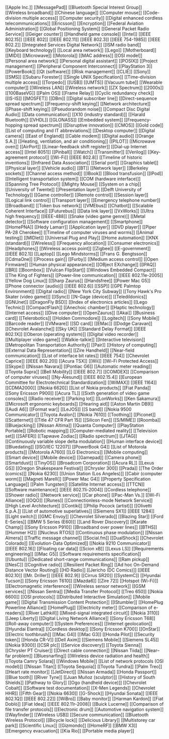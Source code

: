 [[Apple Inc.]]
[[MessagePad]]
[[Bluetooth Special Interest Group]]
[[Wireless broadband]]
[[Chinese language]]
[[Computer mouse]]
[[Code-division multiple access]]
[[Computer security]]
[[Digital enhanced cordless telecommunications]]
[[Ericsson]]
[[Encryption]]
[[Federal Aviation Administration]]
[[Global Positioning System]]
[[General Packet Radio Service]]
[[Geiger counter]]
[[Handheld game console]]
[[Intel]]
[[IEEE 802.15]]
[[IEEE 802]]
[[IEEE 802.11]]
[[IEEE 802.3]]
[[IEEE 754-1985]]
[[IEEE 802.2]]
[[Integrated Services Digital Network]]
[[ISM radio band]]
[[Keyboard technology]]
[[Local area network]]
[[Lego]]
[[Motherboard]]
[[MIDI]]
[[Microwave]]
[[Motorola]]
[[MAC address]]
[[OSI model]]
[[Personal area network]]
[[Personal digital assistant]]
[[POSIX]]
[[Project management]]
[[Peripheral Component Interconnect]]
[[PlayStation 3]]
[[PowerBook]]
[[Qt (software)]]
[[Risk management]]
[[CLIÉ]]
[[Sony]]
[[SMS]]
[[Subaru Forester]]
[[Single UNIX Specification]]
[[Time-division multiple access]]
[[Torpedo]]
[[USB]]
[[UMTS]]
[[Vacuum tube]]
[[Wearable computer]]
[[Wireless LAN]]
[[Wireless network]]
[[ZX Spectrum]]
[[2000s]]
[[100BaseVG]]
[[Palm OS]]
[[Frame Relay]]
[[Cyclic redundancy check]]
[[IS-IS]]
[[MOSFET]]
[[DBm]]
[[Digital subscriber line]]
[[Direct-sequence spread spectrum]]
[[Frequency-shift keying]]
[[Network architecture]]
[[Phase-shift keying]]
[[Pseudorandom noise]]
[[Compact Disc Digital Audio]]
[[Data communication]]
[[X10 (industry standard)]]
[[Harald Bluetooth]]
[[VHDL]]
[[GLONASS]]
[[Embedded system]]
[[Frequency-hopping spread spectrum]]
[[Disruptive innovation]]
[[CMOS]]
[[Gold code]]
[[List of computing and IT abbreviations]]
[[Desktop computer]]
[[Digital camera]]
[[East of England]]
[[Cable modem]]
[[Digital audio]]
[[Orange S.A.]]
[[Heating, ventilation, and air conditioning]]
[[PILOT]]
[[Microwave oven]]
[[AirPort]]
[[Linear-feedback shift register]]
[[Dial-up Internet access]]
[[Intel 8051]]
[[Pinball]]
[[Watch]]
[[Transmitter]]
[[Verilog]]
[[Key-agreement protocol]]
[[Wi-Fi]]
[[IEEE 802.8]]
[[Timeline of historic inventions]]
[[Infrared Data Association]]
[[Serial port]]
[[Graphics tablet]]
[[Physical layer]]
[[Vehicle audio]]
[[BT]]
[[Network layer]]
[[Berkeley sockets]]
[[Channel access method]]
[[IBook]]
[[Blood transfusion]]
[[IPod]]
[[Intelligent transportation system]]
[[COM (hardware interface)]]
[[Spanning Tree Protocol]]
[[Mighty Mouse]]
[[System on a chip]]
[[University of Twente]]
[[Presentation layer]]
[[Delft University of Technology]]
[[Game controller]]
[[Remote control]]
[[Session layer]]
[[Logical link control]]
[[Transport layer]]
[[Emergency telephone number]]
[[Broadband]]
[[Token bus network]]
[[VMEbus]]
[[Chatbot]]
[[Scalable Coherent Interface]]
[[Futurebus]]
[[Data link layer]]
[[VxWorks]]
[[Ultra high frequency]]
[[IEEE-488]]
[[Snake (video game genre)]]
[[Metal detector]]
[[Software configuration management]]
[[Smartphone]]
[[HomePNA]]
[[Hedy Lamarr]]
[[Application layer]]
[[DVD player]]
[[Piper PA-28 Cherokee]]
[[Timeline of computer viruses and worms]]
[[Animal testing]]
[[MIDlet]]
[[Universal Plug and Play]]
[[Home automation]]
[[KNX (standard)]]
[[Wireless]]
[[Frequency allocation]]
[[Consumer electronics]]
[[Headphones]]
[[Wireless access point]]
[[Zigbee]]
[[E-government]]
[[IEEE 802.1]]
[[Laptop]]
[[Lego Mindstorms]]
[[Frans G. Bengtsson]]
[[CdmaOne]]
[[Process gain]]
[[Furby]]
[[Medium access control]]
[[Open Firmware]]
[[Human physical appearance]]
[[OBject EXchange]]
[[IPAQ]]
[[BR]]
[[Boombox]]
[[Vulcan FlipStart]]
[[Windows Embedded Compact]]
[[The King of Fighters]]
[[Power-line communication]]
[[IEEE 802.11e-2005]]
[[Yellow Dog Linux]]
[[Sharp Zaurus]]
[[Handsfree]]
[[Power Mac G5]]
[[Phone connector (audio)]]
[[IEEE 802.6]]
[[SSP]]
[[GPE Palmtop Environment]]
[[Digital radio]]
[[New York City Subway]]
[[Tony Hawk's Pro Skater (video game)]]
[[ISync]]
[[N-Gage (device)]]
[[Teledildonics]]
[[GNUnet]]
[[DragonFly BSD]]
[[Index of electronics articles]]
[[Lego Technic]]
[[CompactFlash]]
[[Anechoic chamber]]
[[Haptic technology]]
[[Internet access]]
[[Dive computer]]
[[OpenZaurus]]
[[Akai]]
[[Business card]]
[[Telerobotics]]
[[Holden Commodore]]
[[Logitech]]
[[Sony Mobile]]
[[Barcode reader]]
[[VMware]]
[[SD card]]
[[EMac]]
[[Dodge Caravan]]
[[Chevrolet Avalanche]]
[[Sky UK]]
[[Standard Delay Format]]
[[IEEE 802.1X]]
[[Oberon (operating system)]]
[[Digital video recorder]]
[[Multiplayer video game]]
[[Walkie-talkie]]
[[Interactive television]]
[[Metropolitan Transportation Authority]]
[[Pair]]
[[History of computing]]
[[External Data Representation]]
[[Zire Handheld]]
[[Near-field communication]]
[[List of interface bit rates]]
[[IEEE 754]]
[[Chevrolet Caprice]]
[[IEEE 802.20]]
[[Acura TSX]]
[[Wii]]
[[Wi-Fi Protected Access]]
[[Skype]]
[[Nissan Navara]]
[[Pontiac G6]]
[[Automatic meter reading]]
[[Toyota Supra]]
[[Bell Mobility]]
[[IEEE 802.7]]
[[COMDEX]]
[[Comparison of computer viruses]]
[[Ny-Ålesund]]
[[IEEE 802.15.4]]
[[European Committee for Electrotechnical Standardization]]
[[WiMAX]]
[[IEEE 1164]]
[[CDMA2000]]
[[Nokia 6620]]
[[List of Nokia products]]
[[Fiat Panda]]
[[Sony Ericsson P900]]
[[Acura TL]]
[[Sixth generation of video game consoles]]
[[Radio receiver]]
[[Parking lot]]
[[LonWorks]]
[[Ken Sakamura]]
[[Microsoft ergonomic keyboards]]
[[Hearing aid]]
[[Aston Martin DB9]]
[[Audi A6]]
[[Format war]]
[[LeJOS]]
[[S band]]
[[Nokia 9500 Communicator]]
[[Toyota Avalon]]
[[Nokia 7610]]
[[Toothing]]
[[Piconet]]
[[Scatternet]]
[[Title 47 CFR Part 15]]
[[Silicon Fen]]
[[S/MIME]]
[[Roomba]]
[[Bluejacking]]
[[Nissan Altima]]
[[Quanta Computer]]
[[PlayStation Portable]]
[[Robotic mapping]]
[[Computer-mediated reality]]
[[Television set]]
[[SAFER]]
[[Tapwave Zodiac]]
[[Radio spectrum]]
[[JTAG]]
[[Continuously variable slope delta modulation]]
[[Human interface device]]
[[Bluedating]]
[[ISO/IEC 12207]]
[[PowerBook G4]]
[[List of Motorola products]]
[[Motorola A760]]
[[LG Electronics]]
[[Mobile computing]]
[[Smart device]]
[[Mobile device]]
[[Gamepad]]
[[Camera phone]]
[[Smartdust]]
[[TinyOS]]
[[Broadcom Corporation]]
[[Acura RL]]
[[Lexus GS]]
[[Oregon Shakespeare Festival]]
[[Chrysler 300]]
[[Prada]]
[[The Order (comics)]]
[[Nokia 6230]]
[[Union Station (Los Angeles)]]
[[Cabir (computer worm)]]
[[Magneti Marelli]]
[[Power Mac G4]]
[[Property Specification Language]]
[[Palm Tungsten]]
[[Satellite Internet access]]
[[TTCN]]
[[Software maintenance]]
[[IEEE 802.11i-2004]]
[[Cordless telephone]]
[[Shower radio]]
[[Network service]]
[[Car phone]]
[[Pac-Man Vs.]]
[[Wi-Fi Alliance]]
[[OQO]]
[[Runes]]
[[Connectionless-mode Network Service]]
[[High Level Architecture]]
[[Contiki]]
[[Philip Pocock (artist)]]
[[Olivetti S.p.A.]]
[[List of automotive superlatives]]
[[Siemens SX1]]
[[IEEE 1284]]
[[Light switch]]
[[GMC Envoy]]
[[Chevrolet Silverado]]
[[Blazing Star]]
[[Ford E-Series]]
[[BMW 5 Series (E60)]]
[[Land Rover Discovery]]
[[Karate Champ]]
[[Sony Ericsson P910]]
[[Broadband over power lines]]
[[BTHS]]
[[Hummer H2]]
[[Nucleus RTOS]]
[[Continuous phase modulation]]
[[Nissan Almera]]
[[Traffic message channel]]
[[Social.fm]]
[[DualShock]]
[[Chevrolet Colorado]]
[[Evolution-Data Optimized]]
[[Nokia 9210 Communicator]]
[[IEEE 802.16]]
[[Floating car data]]
[[Scion xB]]
[[Lexus LS]]
[[Requirements engineering]]
[[IMac G5]]
[[Software requirements specification]]
[[Ubuntu]]
[[Dedicated short-range communications]]
[[Ram pickup]]
[[NesC]]
[[Cognitive radio]]
[[Resilient Packet Ring]]
[[Ad hoc On-Demand Distance Vector Routing]]
[[HD Radio]]
[[Jericho (DC Comics)]]
[[IEEE 802.10]]
[[Mr. Driller]]
[[IEEE 802.9]]
[[Cirrus SR20]]
[[SystemC]]
[[Hyundai Tucson]]
[[Sony Ericsson T610]]
[[Mazda6]]
[[Zire 72]]
[[Hotspot (Wi-Fi)]]
[[Electromagnetic interference]]
[[Wireless sensor network]]
[[GSM services]]
[[Nissan Sentra]]
[[Media Transfer Protocol]]
[[Treo 650]]
[[Nokia 6600]]
[[OSI protocols]]
[[Distributed Interactive Simulation]]
[[Mobile game]]
[[Digital Transmission Content Protection]]
[[IStumbler]]
[[HomePlug Powerline Alliance]]
[[HomePlug]]
[[Electricity meter]]
[[Comparison of e-readers]]
[[River Lathkill]]
[[Mixed-signal integrated circuit]]
[[Nokia 3110]]
[[Jeep Liberty]]
[[Digital Living Network Alliance]]
[[Sony Ericsson T68]]
[[Roll-away computer]]
[[System Preferences]]
[[Internet geolocation]]
[[Hyundai Elantra]]
[[Cordless desktop]]
[[Sony Ericsson K700]]
[[OnStar]]
[[Electric toothbrush]]
[[IMac G4]]
[[IMac G3]]
[[Honda Pilot]]
[[Security token]]
[[Honda CR-V]]
[[Dell Axim]]
[[Siemens Mobile]]
[[Siemens SL45]]
[[Nokia 9300]]
[[CSR plc]]
[[Service discovery]]
[[Toyota Sienna]]
[[Chrysler PT Cruiser]]
[[Direct cable connection]]
[[Nissan Tiida]]
[[Near–far problem]]
[[Bluesnarfing]]
[[Wireless device radiation and health]]
[[Toyota Camry Solara]]
[[Windows Mobile]]
[[List of network protocols (OSI model)]]
[[Nissan Titan]]
[[Toyota Sequoia]]
[[Toyota Tundra]]
[[Palm Treo]]
[[Heart rate monitor]]
[[JetDirect]]
[[Nissan Armada]]
[[Honda Passport]]
[[Blue tooth]]
[[River Tyne]]
[[Juan Muñoz (sculptor)]]
[[History of South Shields]]
[[Pathway to Glory]]
[[Ogo (handheld device)]]
[[Chevrolet Cobalt]]
[[Software test documentation]]
[[X-Men Legends]]
[[Chevrolet HHR]]
[[Fifth Gear]]
[[Nokia 6630]]
[[G-Shock]]
[[Hyundai Sonata]]
[[IEEE 802.1Q]]
[[IEEE 802.22]]
[[WiBro]]
[[Baby monitor]]
[[Harman Kardon]]
[[Fiat Doblò]]
[[Fiat Idea]]
[[IEEE 802.11r-2008]]
[[Buick Lucerne]]
[[Comparison of file transfer protocols]]
[[Electronic drum]]
[[Automotive navigation system]]
[[Wayfinder]]
[[Wireless USB]]
[[Secure communication]]
[[Bluetooth Wireless Protocol]]
[[Bicycle lock]]
[[Delicious Library]]
[[Multistorey car park]]
[[Scientific Linux]]
[[Gizmondo]]
[[HomeRF]]
[[BMW X3]]
[[Emergency evacuation]]
[[Kia Rio]]
[[Portable media player]]
